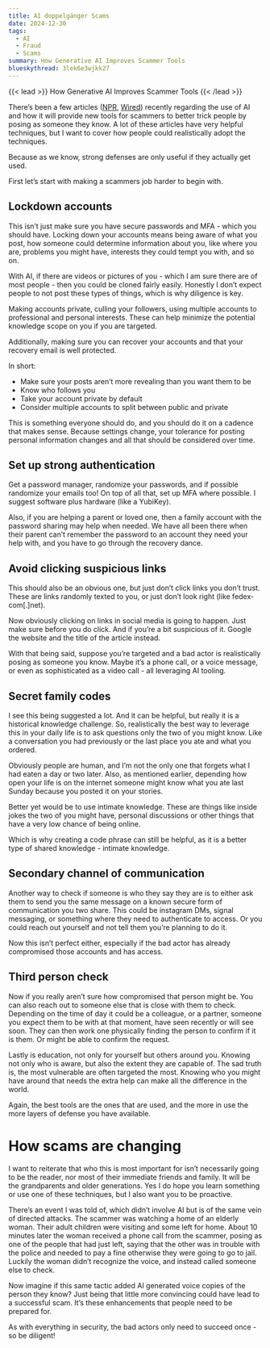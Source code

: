 ```yaml
---
title: AI doppelgänger Scams
date: 2024-12-30
tags:
  - AI
  - Fraud
  - Scams
summary: How Generative AI Improves Scammer Tools
blueskythread: 3lek6e3wjkk27
---
```

{{< lead >}}
How Generative AI Improves Scammer Tools
{{< /lead >}}

There’s been a few articles ([NPR](https://www.npr.org/2024/12/24/nx-s1-5235265/how-to-protect-yourself-from-holiday-ai-scams), [Wired](https://www.wired.com/story/you-need-to-create-a-secret-passphrase-with-your-family/))
recently regarding the use of AI and how it will provide new tools for scammers to better trick people by posing as someone they know. A lot of these articles  have very helpful techniques, but I want to cover how people could realistically adopt the techniques. 

Because as we know, strong defenses are only useful if they actually get used.

First let’s start with making a scammers job harder to begin with.

## Lockdown accounts 

This isn’t just make sure you have secure passwords and MFA - which you should have. Locking down your accounts means being aware of what you post, how someone could determine information about you, like where you are, problems you might have, interests they could tempt you with, and so on. 

With AI, if there are videos or pictures of you - which I am sure there are of most people - then you could be cloned fairly easily. Honestly I don’t expect people to not post these types of things, which is why diligence is key. 

Making accounts private, culling your followers, using multiple accounts to professional and personal interests. These can help minimize the potential knowledge scope on you if you are targeted. 

Additionally, making sure you can recover your accounts and that your recovery email is well protected. 

In short:
* Make sure your posts aren’t more revealing than you want them to be
* Know who follows you
* Take your account private by default
* Consider multiple accounts to split between public and private 

This is something everyone should do, and you should do it on a cadence that makes sense. Because settings change, your tolerance for posting personal information changes and all that should be considered over time. 

## Set up strong authentication 

Get a password manager, randomize your passwords, and if possible randomize your emails too! On top of all that, set up MFA where possible. I suggest software plus hardware (like a YubiKey). 

Also, if you are helping a parent or loved one, then a family account with the password sharing may help when needed. We have all been there when their parent can’t remember the password to an account they need your help with, and you have to go through the recovery dance. 

## Avoid clicking suspicious links

This should also be an obvious one, but just don’t click links you don’t trust. These are links randomly texted to you, or just don’t look right (like fedex-com[.]net). 

Now obviously clicking on links in social media is going to happen. Just make sure before you do click. And if you’re a bit suspicious of it. Google the website and the title of the article instead. 

With that being said, suppose you’re targeted and a bad actor is realistically posing as someone you know. Maybe it’s a phone call, or a voice message, or even as sophisticated as a video call - all leveraging AI tooling. 

## Secret family codes

I see this being suggested a lot. And it can be helpful, but really it is a historical  knowledge challenge. So, realistically the best way to leverage this in your daily life is to ask questions only the two of you might know. Like a conversation you had previously or the last place you ate and what you ordered.

Obviously people are human, and I’m not the only one that forgets what I had eaten a day or two later. Also, as mentioned earlier, depending how open your life is on the internet someone might know what you ate last Sunday because you posted it on your stories. 

Better yet would be to use intimate knowledge. These are things like inside jokes the two of you might have, personal discussions or other things that have a very low chance of being online. 

Which is why creating a code phrase can still be helpful, as it is a better type of shared knowledge - intimate knowledge. 

## Secondary channel of communication

Another way to check if someone is who they say they are is to either ask them to send you the same message on a known secure form of communication you two share. This could be instagram DMs, signal messaging, or something where they need to authenticate to access. Or you could reach out yourself and not tell them you’re planning to do it.

Now this isn’t perfect either, especially if the bad actor has already compromised those accounts and has access. 

## Third person check

Now if you really aren’t sure how compromised that person might be. You can also reach out to someone else that is close with them to check. Depending on the time of day it could be a colleague, or a partner, someone you expect them to be with at that moment, have seen recently or will see soon. They can then work one physically finding the person to confirm if it is them. Or might be able to confirm the request. 

Lastly is education, not only for yourself but others around you. Knowing not only who is aware, but also the extent they are capable of. The sad truth is, the most vulnerable are often targeted the most.    Knowing who you might have around that needs the extra help can make all the difference in the world. 

Again, the best tools are the ones that are used, and the more in use the more layers of defense you have available. 

# How scams are changing 

I want to reiterate that who this is most important for isn’t necessarily going to be the reader, nor most of their immediate friends and family. It will be the grandparents and older generations. Yes I do hope you learn something or use one of these techniques, but I also want you to be proactive. 

There’s an event I was told of, which didn’t involve AI but is of the same vein of directed attacks. The scammer was watching a home of an elderly woman. Their adult children were visiting and some left for home. About 10 minutes later the woman received a phone call from the scammer, posing as one of the people that had just left, saying that the other was in trouble with the police and needed to pay a fine otherwise they were going to go to jail. Luckily the woman didn’t recognize the voice, and instead called someone else to check. 

Now imagine if this same tactic added AI generated voice copies of the person they know? Just being that little more convincing could have lead to a successful scam. It’s these enhancements that people need to be prepared for. 

As with everything in security, the bad actors only need to succeed once - so be diligent! 
